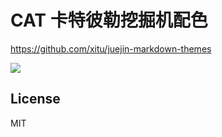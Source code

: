 # CAT 卡特彼勒挖掘机配色


https://github.com/xitu/juejin-markdown-themes



![](https://timgsa.baidu.com/timg?image&quality=80&size=b9999_10000&sec=1605008049714&di=cb5a9fd0c30f231544194f5b5cbeecbe&imgtype=0&src=http%3A%2F%2Fimg1.a.maoyia.com%2F201902%2F18%2F21%2F21-29-54-25-1302185.jpg)

## License

MIT
